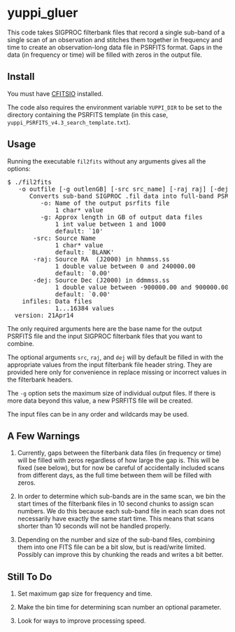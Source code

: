yuppi_gluer
============

This code takes SIGPROC filterbank files that record a single sub-band of a single
scan of an observation and stitches them together in frequency and time to create
an observation-long data file in PSRFITS format.  Gaps in the data (in frequency or time)
will be filled with zeros in the output file.

Install
---------

You must have [CFITSIO](http://heasarc.gsfc.nasa.gov/fitsio/fitsio.html) installed.

The code also requires the environment variable `YUPPI_DIR` to be set to the 
directory containing the PSRFITS template (in this case, `yuppi_PSRFITS_v4.3_search_template.txt`).


Usage
------ 

Running the executable `fil2fits` without any arguments gives all the options:

<pre>
$ ./fil2fits 
   -o outfile [-g outlenGB] [-src src_name] [-raj raj] [-dej dej] [--] infiles ...
      Converts sub-band SIGPROC .fil data into full-band PSRFITS
         -o: Name of the output psrfits file
             1 char* value
         -g: Approx length in GB of output data files
             1 int value between 1 and 1000
             default: `10'
       -src: Source Name
             1 char* value
             default: `BLANK'
       -raj: Source RA  (J2000) in hhmmss.ss
             1 double value between 0 and 240000.00
             default: `0.00'
       -dej: Source Dec (J2000) in ddmmss.ss
             1 double value between -900000.00 and 900000.00
             default: `0.00'
    infiles: Data files
             1...16384 values
  version: 21Apr14
</pre>

The only required arguments here are the base name for the output PSRFITS file
and the input SIGPROC filterbank files that you want to combine.  

The optional arguments `src`, `raj`, and `dej` will by default be filled in 
with the appropriate values from the input filterbank file header string.  They
are provided here only for convenience in replace missing or incorrect values
in the filterbank headers.

The `-g` option sets the maximum size of individual output files.  If there is more
data beyond this value, a new PSRFITS file will be created.  

The input files can be in any order and wildcards may be used.


A Few Warnings
----------------

1. Currently, gaps between the filterbank data files (in frequency or time) will
be filled with zeros regardless of how large the gap is.  This will be fixed (see below),
but for now be careful of accidentally included scans from different days, as the full
time between them will be filled with zeros.

2. In order to determine which sub-bands are in the same scan, we bin the start times
of the filterbank files in 10 second chunks to assign scan numbers.  We do this because
each sub-band file in each scan does not necessarily have exactly the same start time. 
This means that scans shorter than 10 seconds will not be handled properly.

3. Depending on the number and size of the sub-band files, combining them into one FITS
file can be a bit slow, but is read/write limited.  Possibly can improve this by chunking 
the reads and writes a bit better.


Still To Do
---------------

1. Set maximum gap size for frequency and time.

2. Make the bin time for determining scan number an optional parameter.

3. Look for ways to improve processing speed.